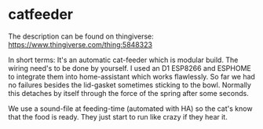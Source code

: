 # catfeeder

The description can be found on thingiverse:
https://www.thingiverse.com/thing:5848323

In short terms:
It's an automatic cat-feeder which is modular build. The wiring need's to be done by yourself. 
I used an D1 ESP8266 and ESPHOME to integrate them into home-assistant which works flawlessly. 
So far we had no failures besides the lid-gasket sometimes sticking to the bowl. 
Normally this detaches by itself through the force of the spring after some seconds.

We use a sound-file at feeding-time (automated with HA) so the cat's know that the food is ready. They just start to run like crazy if they hear it.
